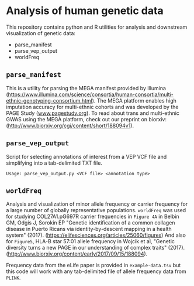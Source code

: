 Analysis of human genetic data  
=======

This repository contains python and R utilities for analysis and downstream visualization of genetic data: 

* parse_manifest
* parse_vep_output
* worldFreq 

## `parse_manifest`
This is a utility for parsing the MEGA manifest provided by Illumina (https://www.illumina.com/science/consortia/human-consortia/multi-ethnic-genotyping-consortium.html). The MEGA platform enables high imputation accuracy for multi-ethnic cohorts and was developed by the PAGE Study (www.pagestudy.org). To read about trans and multi-ethnic GWAS using the MEGA platform, check out our preprint on biorxiv: (http://www.biorxiv.org/cgi/content/short/188094v1). 

## `parse_vep_output`
Script for selecting annotations of interest from a VEP VCF file and simplifying into a tab-delimited TXT file. 

`Usage: parse_vep_output.py <VCF file> <annotation type>`

## `worldFreq`
Analysis and visualization of minor allele frequency or carrier frequency for a large number of globally representative populations. `worldFreq` was used for studying COL27A1.pG697R carrier frequencies in `Figure 4A` in Belbin GM, Odgis J, Sorokin EP "Genetic identification of a common collagen disease in Puerto Ricans via identity-by-descent mapping in a health system" (2017). (https://elifesciences.org/articles/25060/figures) And also for `Figure5`, HLA-B star 57:01 allele frequency in Wojcik et al, "Genetic diversity turns a new PAGE in our understanding of complex traits" (2017). (http://www.biorxiv.org/content/early/2017/09/15/188094). 

Frequency data from the eLife paper is provided in `example-data.tsv` but this code will work with any tab-delimited file of allele frequency data from `PLINK`. 

